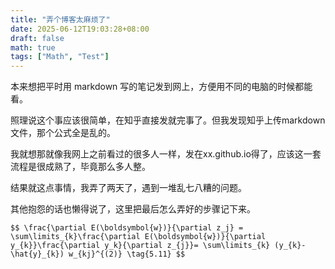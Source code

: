 ```yaml
---
title: "弄个博客太麻烦了"
date: 2025-06-12T19:03:28+08:00
draft: false
math: true
tags: ["Math", "Test"]
---
```


本来想把平时用 markdown 写的笔记发到网上，方便用不同的电脑的时候都能看。

照理说这个事应该很简单，在知乎直接发就完事了。但我发现知乎上传markdown文件，那个公式全是乱的。

我就想那就像我网上之前看过的很多人一样，发在xx.github.io得了，应该这一套流程是很成熟了，毕竟那么多人整。

结果就这点事情，我弄了两天了，遇到一堆乱七八糟的问题。

其他抱怨的话也懒得说了，这里把最后怎么弄好的步骤记下来。


`$$
\frac{\partial E(\boldsymbol{w})}{\partial z_j} = \sum\limits_{k}\frac{\partial E(\boldsymbol{w})}{\partial y_{k}}\frac{\partial y_k}{\partial z_{j}}= \sum\limits_{k} (y_{k}- \hat{y}_{k}) w_{kj}^{(2)} \tag{5.11}
$$`
